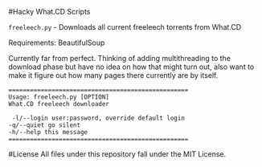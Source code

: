 #Hacky What.CD Scripts

`freeleech.py` - Downloads all current freeleech torrents from What.CD

Requirements: BeautifulSoup

Currently far from perfect. Thinking of adding multithreading to the download phase but have no idea on how that might turn out, also want to make it figure out how many pages there currently are by itself.

    ==================================================
    Usage: freeleech.py [OPTION]
    What.CD freeleech downloader

     -l/--login user:password, override default login
    -q/--quiet go silent
    -h/--help this message
    ==================================================

#License
All files under this repository fall under the MIT License.